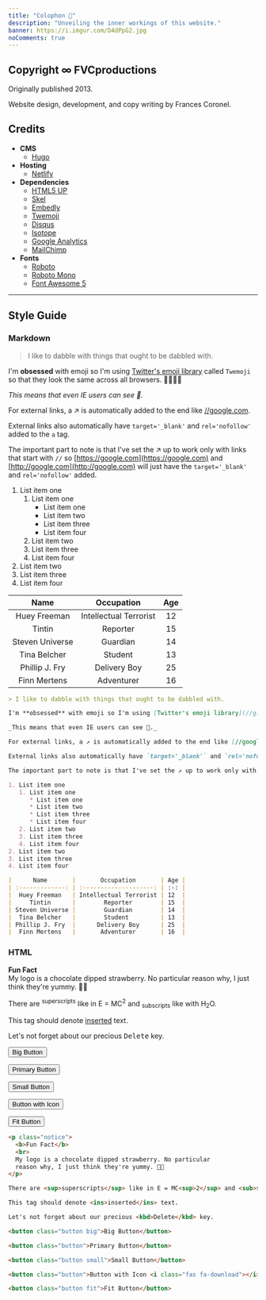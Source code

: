 ```yaml
---
title: "Colophon 🍓️"
description: "Unveiling the inner workings of this website."
banner: https://i.imgur.com/D4dPpG2.jpg
noComments: true
---
```


## Copyright ∞ FVCproductions

Originally published 2013.

Website design, development, and copy writing by Frances Coronel.

## Credits

* **CMS**
  * [Hugo](//gohugo.io)
* **Hosting**
  * [Netlify](//www.netlify.com)
* **Dependencies**
  * [HTML5 UP](//html5up.net)
  * [Skel](//github.com/ajlkn/skel)
  * [Embedly](//embed.ly/)
    <!-- * [Light Gallery](//sachinchoolur.github.io/lightGallery/) -->
  * [Twemoji](//github.com/twitter/twemoji)
  * [Disqus](//disqus.com/)
  * [Isotope](//isotope.metafizzy.co/)
  * [Google Analytics](//analytics.google.com)
  * [MailChimp](//eepurl.com/ddx07z)
* **Fonts**
  * [Roboto](//fonts.google.com/specimen/Roboto)
  * [Roboto Mono](//fonts.google.com/specimen/Roboto+Mono)
  * [Font Awesome 5](//fontawesome.com)

---

## Style Guide

### Markdown

> I like to dabble with things that ought to be dabbled with.

I'm **obsessed** with emoji so I'm using [Twitter's emoji library](//github.com/twitter/twemoji) called `Twemoji` so that they look the same across all browsers. 🎉🎂🎈🎁

_This means that even IE users can see 💩._

For external links, a ↗ is automatically added to the end like [//google.com](//google.com).

External links also automatically have `target='_blank'` and `rel='nofollow'` added to the `a` tag.

The important part to note is that I've set the ↗ up to work only with links that start with `//` so [https://google.com](https://google.com) and [http://google.com](http://google.com) will just have the `target='_blank'` and `rel='nofollow'` added.

1. List item one
   1. List item one
      * List item one
      * List item two
      * List item three
      * List item four
   2. List item two
   3. List item three
   4. List item four
2. List item two
3. List item three
4. List item four

|      Name       |       Occupation       | Age |
| :-------------: | :--------------------: | :-: |
|  Huey Freeman   | Intellectual Terrorist | 12  |
|     Tintin      |        Reporter        | 15  |
| Steven Universe |        Guardian        | 14  |
|  Tina Belcher   |        Student         | 13  |
| Phillip J. Fry  |      Delivery Boy      | 25  |
|  Finn Mertens   |       Adventurer       | 16  |

```md
> I like to dabble with things that ought to be dabbled with.

I'm **obsessed** with emoji so I'm using [Twitter's emoji library](//github.com/twitter/twemoji) called `Twemoji` so that they look the same across all browsers. 🎉🎂🎈🎁

_This means that even IE users can see 💩._

For external links, a ↗ is automatically added to the end like [//google.com](//google.com).

External links also automatically have `target='_blank'` and `rel='nofollow'` added to the `a` tag.

The important part to note is that I've set the ↗ up to work only with links that start with `//` so [https://google.com](https://google.com) and [http://google.com](http://google.com) will just have the `target='_blank'` and `rel='nofollow'` added.

1. List item one
   1. List item one
      * List item one
      * List item two
      * List item three
      * List item four
   2. List item two
   3. List item three
   4. List item four
2. List item two
3. List item three
4. List item four

|      Name       |       Occupation       | Age |
| :-------------: | :--------------------: | :-: |
|  Huey Freeman   | Intellectual Terrorist | 12  |
|     Tintin      |        Reporter        | 15  |
| Steven Universe |        Guardian        | 14  |
|  Tina Belcher   |        Student         | 13  |
| Phillip J. Fry  |      Delivery Boy      | 25  |
|  Finn Mertens   |       Adventurer       | 16  |
```

### HTML

<p class="notice">
  <b>Fun Fact</b>
  <br>
  My logo is a chocolate dipped strawberry. No particular
  reason why, I just think they're yummy. 🍫🍓
</p>

There are <sup>superscripts</sup> like in E = MC<sup>2</sup> and <sub>subscripts</sub> like with H<sub>2</sub>O.

This tag should denote <ins>inserted</ins> text.

Let's not forget about our precious <kbd>Delete</kbd> key.

<button class="button big">Big Button</button>

<button class="button">Primary Button</button>

<button class="button small">Small Button</button>

<button class="button">Button with Icon <i class="fas fa-download"></i></button>

<button class="button fit">Fit Button</button>

```html
<p class="notice">
  <b>Fun Fact</b>
  <br>
  My logo is a chocolate dipped strawberry. No particular
  reason why, I just think they're yummy. 🍫🍓
</p>

There are <sup>superscripts</sup> like in E = MC<sup>2</sup> and <sub>subscripts</sub> like with H<sub>2</sub>O.

This tag should denote <ins>inserted</ins> text.

Let's not forget about our precious <kbd>Delete</kbd> key.

<button class="button big">Big Button</button>

<button class="button">Primary Button</button>

<button class="button small">Small Button</button>

<button class="button">Button with Icon <i class="fas fa-download"></i></button>

<button class="button fit">Fit Button</button>
```
